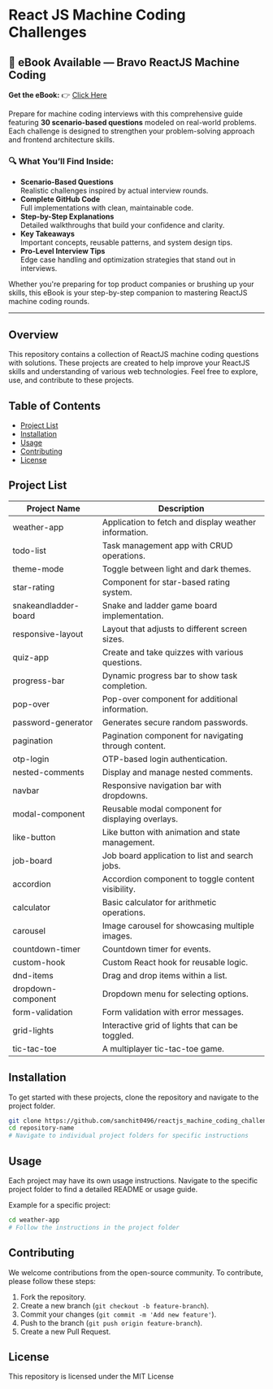 
# React JS Machine Coding Challenges

## 📘 eBook Available — Bravo ReactJS Machine Coding

**Get the eBook:**  👉 [Click Here](https://topmate.io/sanchit496/1355781?utm_source=public_profile&utm_campaign=sanchit496)

Prepare for machine coding interviews with this comprehensive guide featuring **30 scenario-based questions** modeled on real-world problems. Each challenge is designed to strengthen your problem-solving approach and frontend architecture skills.

### 🔍 What You’ll Find Inside:
- **Scenario-Based Questions**  
  Realistic challenges inspired by actual interview rounds.
- **Complete GitHub Code**  
  Full implementations with clean, maintainable code.
- **Step-by-Step Explanations**  
  Detailed walkthroughs that build your confidence and clarity.
- **Key Takeaways**  
  Important concepts, reusable patterns, and system design tips.
- **Pro-Level Interview Tips**  
  Edge case handling and optimization strategies that stand out in interviews.

Whether you're preparing for top product companies or brushing up your skills, this eBook is your step-by-step companion to mastering ReactJS machine coding rounds.

---

## Overview
This repository contains a collection of ReactJS machine coding questions with solutions. These projects are created to help improve your ReactJS skills and understanding of various web technologies. Feel free to explore, use, and contribute to these projects.

## Table of Contents
- [Project List](#project-list)
- [Installation](#installation)
- [Usage](#usage)
- [Contributing](#contributing)
- [License](#license)

## Project List

| Project Name                  | Description                                  |
|-------------------------------|----------------------------------------------|
| weather-app                   | Application to fetch and display weather information.              |
| todo-list                     | Task management app with CRUD operations.                          |
| theme-mode                    | Toggle between light and dark themes.                     |
| star-rating                   | Component for star-based rating system.                 |
| snakeandladder-board          | Snake and ladder game board implementation.                      |
| responsive-layout             | Layout that adjusts to different screen sizes.                  |
| quiz-app                      | Create and take quizzes with various questions.              |
| progress-bar                  | Dynamic progress bar to show task completion.                   |
| pop-over                      | Pop-over component for additional information.                   |
| password-generator            | Generates secure random passwords.                   |
| pagination                    | Pagination component for navigating through content.               |
| otp-login                     | OTP-based login authentication.                 |
| nested-comments               | Display and manage nested comments.                  |
| navbar                        | Responsive navigation bar with dropdowns.                   |
| modal-component               | Reusable modal component for displaying overlays.                      |
| like-button                   | Like button with animation and state management.             |
| job-board                     | Job board application to list and search jobs.                       |
| accordion                     | Accordion component to toggle content visibility.                      |
| calculator                    | Basic calculator for arithmetic operations.                      |
| carousel                      | Image carousel for showcasing multiple images.                         |
| countdown-timer               | Countdown timer for events.               |
| custom-hook                   | Custom React hook for reusable logic.                       |
| dnd-items                     | Drag and drop items within a list.                   |
| dropdown-component            | Dropdown menu for selecting options.                            |
| form-validation               | Form validation with error messages.                           |
| grid-lights                   | Interactive grid of lights that can be toggled.                               |
| tic-tac-toe                | A multiplayer tic-tac-toe game.                               |

## Installation
To get started with these projects, clone the repository and navigate to the project folder.

```sh
git clone https://github.com/sanchit0496/reactjs_machine_coding_challenges.git
cd repository-name
# Navigate to individual project folders for specific instructions
```

## Usage
Each project may have its own usage instructions. Navigate to the specific project folder to find a detailed README or usage guide.

Example for a specific project:
```sh
cd weather-app
# Follow the instructions in the project folder
```

## Contributing
We welcome contributions from the open-source community. To contribute, please follow these steps:

1. Fork the repository.
2. Create a new branch (`git checkout -b feature-branch`).
3. Commit your changes (`git commit -m 'Add new feature'`).
4. Push to the branch (`git push origin feature-branch`).
5. Create a new Pull Request.

## License
This repository is licensed under the MIT License
